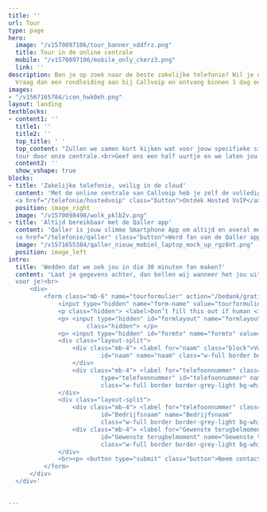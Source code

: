 ```yaml
---
title: ''
url: Tour
type: page
hero:
  image: "/v1570097106/tour_banner_vddfrz.png"
  title: Tour in de online centrale
  mobile: "/v1570097106/mobile_only_ckerz3.png"
  link: ''
description: Ben je op zoek naar de beste zakelijke telefonie? Wil je dit gratis uitproberen?
  Vraag dan een rondleiding aan bij Callvoip en ontvang binnen 1 dag een uitnodiging.
images:
- "/v1567165784/icon_hwk0eh.png"
layout: landing
textblocks:
- content1: ''
  title1: ''
  title2: ''
  top_title: ' '
  top_content: "Zullen we samen kort kijken wat voor jouw specifieke situatie de beste telefonieoplossing is? Doen we meteen de grand
  tour door onze centrale.<br>Geef ons een half uurtje en we laten jou zien waarom wij zo enthousiast zijn."
  content2: ''
  show_vshape: true
blocks:
- title: 'Zakelijke telefonie, veilig in de cloud'
  content: 'Met de online centrale van Callvoip heb je zelf de volledige controle over jouw telefonie. Even doorzetten naar je mobiel? Zo geregeld! Elke dag een lunchbandje? Gaat vanzelf! Je kunt onze centrale zonder beperkingen helemaal gratis uitproberen. En onze deskundige hulp krijg je er ook bij!<br><br>
  <a href="/telefonie/hostedvoip" class="button">Ontdek Hosted VoIP</a>'
  position: image_right
  image: "/v1570098498/wolk_pklb2v.png"
- title: 'Altijd bereikbaar met de Qaller app'
  content: 'Qaller is jouw slimme Smartphone App om altijd en overal mobiel bereikbaar te zijn. Want wij weten dat sommige telefoontjes net even te belangrijk zijn om te missen. Bedien jouw online centrale of bel met je vaste, zakelijke nummer op je smartphone.  Mooi werk toch?<br><br>
  <a href="/telefonie/qaller" class="button">Word fan van de Qaller app</a>'
  image: "/v1571655384/qaller_nieuw_mobiel_laptop_mock_up_rgz8nt.png"
  position: image_left
intro:
  title: 'Wedden dat we ook jou in die 30 minuten fan maken?'
  content: 'Laat je gegevens achter, dan bellen wij wanneer het jou uitkomt. Of bel ons nu meteen: 050 82 00 000. Wij maken altijd tijd
  voor je!<br>
      <div>
          <form class="mb-6" name="tourformulier" action="/bedank/gratisuitproberen/" accept-charset="UTF-8" method="POST" data-netlify="true">
              <input type="hidden" name="form-name" value="tourformulier" />
              <p class="hidden"> <label>Don’t fill this out if human <input name="bot-field"> </label> </p>
              <p> <input type="hidden" id="formlayout" name="formlayout" value="d-948a1897e5e645e5b41ed33ccdd3d8bb"
                      class="hidden"> </p>
              <p> <input type="hidden" id="formto" name="formto" value="offerte" class="hidden"> </p>
              <div class="layout-split">
                  <div class="mb-4"> <label for="naam" class="block">Voor- en achternaam</label> <input type="text"
                          id="naam" name="naam" class="w-full border border-grey-light bg-white px-3 py-2 text-base">
                  </div>
                  <div class="mb-4"> <label for="telefoonnummer" class="block">Telefoonnummer <span class="text-red">*</span></label> <input
                          type="telefoonnummer" id="telefoonnummer" name="telefoonnummer"
                          class="w-full border border-grey-light bg-white px-3 py-2 text-base" required=""> </div>
              </div>
              <div class="layout-split">
                  <div class="mb-4"> <label for="telefoonnummer" class="block">Bedrijfsnaam</label> <input type="text"
                          id="Bedrijfsnaam" name="Bedrijfsnaam"
                          class="w-full border border-grey-light bg-white px-3 py-2 text-base"> </div>
                  <div class="mb-4"> <label for="Gewenste terugbelmoment" class="block">Gewenste terugbelmoment</label> <input type="text"
                          id="Gewenste terugbelmoment" name="Gewenste terugbelmoment"
                          class="w-full border border-grey-light bg-white px-3 py-2 text-base"> </div>
              </div>
              <br><p> <button type="submit" class="button">Neem contact met mij op</button> </p>
          </form>
      </div>
  </div>'
 

---
```

